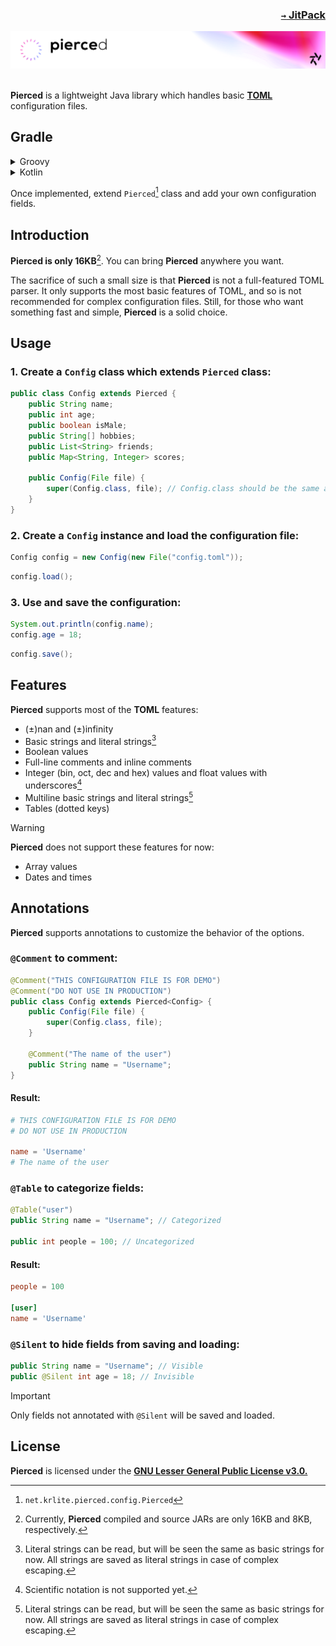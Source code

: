 ### <p align=right>[`→` JitPack](https://jitpack.io/#KrLite/Pierced)</p>

<picture>
	<source media="(prefers-color-scheme: dark)" srcset="/artwork/banner-dim.png?raw=true"/>
	<img src="/artwork/banner-bright.png?raw=true"/>
</picture>

<br/>
<br/>

**Pierced** is a lightweight Java library which handles basic **[TOML](https://toml.io)** configuration files.

## Gradle

<details>

<summary>Groovy</summary>

<h6 align=right>build.gradle</h6>

```groovy
repositories {
	maven { url "https://jitpack.io" }
}

dependencies {
	implementation include("com.github.KrLite:Pierced:$project.pierced_version")
}
```

<h6 align=right>gradle.properties</h6>

```
pierced_version=?
```

> [!NOTE]
> Replace `?` with the latest [`tag name`](https://github.com/KrLite/Pierced/tags) of **Pierced.**

</details>

<details>

<summary>Kotlin</summary>

<h6 align=right>build.gradle.kts</h6>

```kotlin
repositories {
	maven("https://jitpack.io")
}

dependencies {
	include("com.github.KrLite:Pierced:${property("piercedVersion")}")?.let {
		implementation(it)
	}
}
```

<h6 align=right>gradle.properties</h6>

```
piercedVersion=?
```

> [!NOTE]
> Replace `?` with the latest [`tag name`](https://github.com/KrLite/Pierced/tags) of **Pierced.**

</details>

Once implemented, extend `Pierced`[^pierced_classpath] class and add your own configuration fields.

[^pierced_classpath]: `net.krlite.pierced.config.Pierced`

## Introduction

**Pierced is only 16KB**[^size]. You can bring **Pierced** anywhere you want.

[^size]: Currently, **Pierced** compiled and source JARs are only 16KB and 8KB, respectively.

The sacrifice of such a small size is that **Pierced** is not a full-featured TOML parser. It only supports the most basic features of TOML, and so is not recommended for complex configuration files. Still, for those who want something fast and simple, **Pierced** is a solid choice.

## Usage

### 1. Create a `Config` class which extends `Pierced` class:

```java
public class Config extends Pierced {
	public String name;
	public int age;
	public boolean isMale;
	public String[] hobbies;
	public List<String> friends;
	public Map<String, Integer> scores;

	public Config(File file) {
		super(Config.class, file); // Config.class should be the same as this class
	}
}
```

### 2. Create a `Config` instance and load the configuration file:

```java
Config config = new Config(new File("config.toml"));
```

```java
config.load();
```

### 3. Use and save the configuration:

```java
System.out.println(config.name);
config.age = 18;
```
```java
config.save();
```

## Features

**Pierced** supports most of the **TOML** features:

- (±)nan and (±)infinity
- Basic strings and literal strings[^literal_strings]
- Boolean values
- Full-line comments and inline comments
- Integer (bin, oct, dec and hex) values and float values with underscores[^scientific_notation]
- Multiline basic strings and literal strings[^literal_strings]
- Tables (dotted keys)

[^literal_strings]: Literal strings can be read, but will be seen the same as basic strings for now. All strings are saved as literal strings in case of complex escaping.
[^scientific_notation]: Scientific notation is not supported yet.

> [!WARNING]
> **Pierced** does not support these features for now:

- Array values
- Dates and times

## Annotations

**Pierced** supports annotations to customize the behavior of the options.

### `@Comment` to comment:

```java
@Comment("THIS CONFIGURATION FILE IS FOR DEMO")
@Comment("DO NOT USE IN PRODUCTION")
public class Config extends Pierced<Config> {
	public Config(File file) {
		super(Config.class, file);
	}
	
	@Comment("The name of the user")
	public String name = "Username";
}
```

#### Result:

```toml
# THIS CONFIGURATION FILE IS FOR DEMO
# DO NOT USE IN PRODUCTION

name = 'Username'
# The name of the user
```

### `@Table` to categorize fields:

```java
@Table("user")
public String name = "Username"; // Categorized

public int people = 100; // Uncategorized
```

#### Result:

```toml
people = 100

[user]
name = 'Username'
```

### `@Silent` to hide fields from saving and loading:

```java
public String name = "Username"; // Visible
public @Silent int age = 18; // Invisible
```

> [!IMPORTANT]
> Only fields not annotated with `@Silent` will be saved and loaded.

## License

**Pierced** is licensed under the **[GNU Lesser General Public License v3.0.](LICENSE)**
